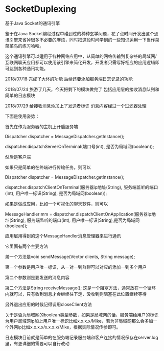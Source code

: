 # SocketDuplexing
基于Java Socket的通讯引擎

鉴于在Java Socket编程过程中碰到过的种种玄学问题，花了点时间开发出这个通讯引擎来省掉很多不必要的麻烦，同时把这段时间学到的一些知识运用一下当作菜菜菜鸟的练习哈哈。

这个通讯引擎可以适用于各种网络应用中，从简单的网络传输到复杂些的局域网/互联网聊天应用都可以使用该引擎来简化开发，开发者只需写好相应的应用逻辑即可达到各种通讯功能。

2018/07/18
完成了大体的功能
后续还要添加服务端日志记录的功能

2018/07/24
旅游了几天，今天把剩下的模块做完了
包括应用层的接收消息队列和简单的日志模块

2018/07/29
给接收消息添加上了发送者标识
消息内容经过一个过滤器处理

下面是使用姿势：

首先在作为服务器的主机上开启服务端

  Dispatcher dispatcher = MessageDispatcher.getInstance();
  
  dispatcher.dispatchServerOnTerminal(端口号(int), 是否为局域网(boolean));
  
然后是客户端

如果只是简单的在终端进行传输任务，则可以

  Dispatcher dispatcher = MessageDispatcher.getInstance();
  
  dispatcher.dispatchClientOnTerminal(服务器ip地址(String), 服务端监听的端口(int), 用户唯一标识(String), 是否为局域网(boolean));
  
如果是做成应用，比如一个可视化的聊天软件，则可以

MessageHandler mm = dispatcher.dispatchClientOnApplication(服务器ip地址(String), 服务端监听的端口(int), 用户唯一标识(String),是否为局域网(boolean));

应用层用得到的这个MessageHandler消息管理器来进行通讯

它里面有两个主要方法

弟一个方法是void sendMessage(Vector<String> clients, String message);
  
第一个参数是用户唯一标识，从一对一到群聊可以对应的添加一到多个用户

第二个参数则是要发送的消息内容
  
第二个方法是String receiveMessage();
这是一个阻塞方法，通常放在一个循环内就可以，只有收到消息才会继续往下走，没收到则阻塞在此位置继续等待

另外退出应用的时候记得调用closeClient方法

关于是否为局域网的boolean类型参数，如果是局域网的话，服务端给用户的标识为用户局域网ip加上用户唯一标识比如x.x.x.x/Mike，若为非局域网那么会多加一个外网ip比如x.x.x.x/x.x.x.x/Mike，根据实际情况传参即可。

日志模块目前就是简单的在服务端记录服务端和客户连接的情况保存在server.log里，有更详细的需要可以自行改动
